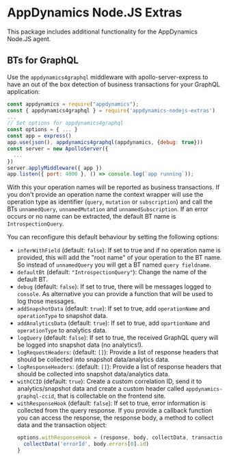 # AppDynamics Node.JS Extras

This package includes additional functionality for the AppDynamics Node.JS agent.

## BTs for GraphQL

Use the `appdynamics4graphql` middleware with apollo-server-express to have an out of the box detection of business transactions for your GraphQL application:

```javascript
const appdynamics = require("appdynamics");
const { appdynamics4graphql } = require('appdynamics-nodejs-extras')
...
// Set options for appdynamics4graphql
const options = { ... }
const app = express()
app.use(json(), appdynamics4graphql(appdynamics, {debug: true}))
const server = new ApolloServer({
  ...
})
server.applyMiddleware({ app })
app.listen({ port: 4000 }, () => console.log(`app running`));
```

With this your operation names will be reported as business transactions. If you don't provide an operation name the context wrapper will use the operation type as identifier (`query`, `mutation` or `subscription`) and call the BTs `unnamedQuery`, `unnamedMutation` and `unnamedSubscription`. If an error occurs or no name can be extracted, the default BT name is `IntrospectionQuery`.

You can reconfigure this default behaviour by setting the following options:

* `inferWithField` (default: `false`): If set to true and if no operation name is provided, this will add the "root name" of your operation to the BT name. So instead of `unnamedQuery` you will get a BT named `query fieldname`.
* `defaultBt` (default: `"IntrospectionQuery"`): Change the name of the default BT.
* `debug` (default: `false`): If set to true, there will be messages logged to `console`. As alternative you can provide a function that will be used to log those messages.
* `addSnapshotData` (default: `true`): If set to true, add `operationName` and `operationType` to snapshot data.
* `addAnalyticsData` (default: `true`): If set to true, add `opartionName` and `operationType` to analytics data.
* `logQuery` (default: `false`): If set to true, the received GraphQL query will be logged into snapshot data (no analytics!).
* `logRequestHeaders`: (default: `[]`): Provide a list of response headers that should be collected into snapshot data/analytics data.
* `logResponseHeaders`: (default: `[]`): Provide a list of response headers that should be collected into snapshot data/analytics data.
* `withCCID` (default: `true`): Create a custom correlation ID, send it to analytics/snapshot data and create a custom header called `appdynamics-graphql-ccid`, that is collectable on the frontend site.
* `withResponseHook` (default: `false`): If set to true, error information is collected from the query response. If you provide a callback function you can access the response, the response body, a method to collect data and the transaction object:
  ```javascript
  options.withResponseHook = (response, body, collectData, transaction) => {
    collectData('errorId', body.errors[0].id)
  }
  ```

